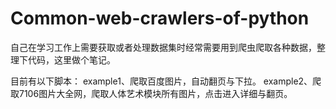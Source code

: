 # Common-web-crawlers-of-python
自己在学习工作上需要获取或者处理数据集时经常需要用到爬虫爬取各种数据，整理下代码，这里做个笔记。

目前有以下脚本：
example1、爬取百度图片，自动翻页与下拉。
example2、爬取7106图片大全网，爬取人体艺术模块所有图片，点击进入详细与翻页。
